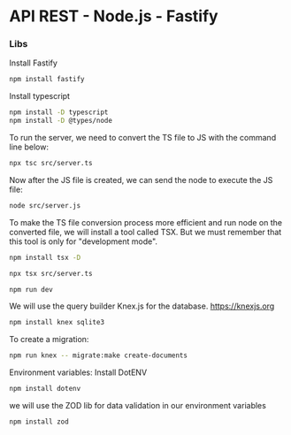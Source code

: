 
# API REST - Node.js - Fastify

### Libs
Install Fastify
```sh
npm install fastify
```

Install typescript
```sh
npm install -D typescript
npm install -D @types/node
```

To run the server, we need to convert the TS file to JS with the command line below:
```sh
npx tsc src/server.ts
```

Now after the JS file is created, we can send the node to execute the JS file:
```sh
node src/server.js
```

To make the TS file conversion process more efficient and run node on the converted file, we will install a tool called TSX. But we must remember that this tool is only for "development mode".
```sh
npm install tsx -D
```
```sh
npx tsx src/server.ts
```
```sh
npm run dev
```

We will use the query builder Knex.js for the database.
https://knexjs.org
```sh
npm install knex sqlite3
```
To create a migration:
```sh
npm run knex -- migrate:make create-documents
```

Environment variables:
Install DotENV
```sh
npm install dotenv
```

we will use the ZOD lib for data validation in our environment variables
```sh
npm install zod
```
